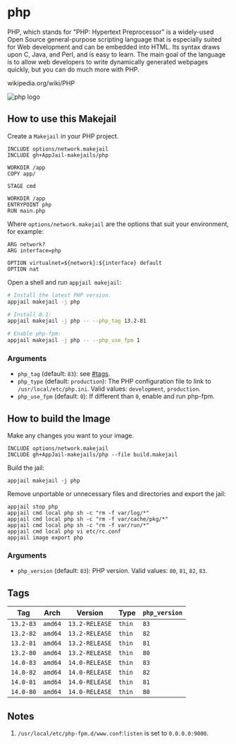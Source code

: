 # php

PHP, which stands for "PHP: Hypertext Preprocessor" is a widely-used Open Source general-purpose scripting language that is especially suited for Web development and can be embedded into HTML.  Its syntax draws upon C, Java, and Perl, and is easy to learn.  The main goal of the language is to allow web developers to write dynamically generated webpages quickly, but you can do much more with PHP.

wikipedia.org/wiki/PHP

![php logo](https://upload.wikimedia.org/wikipedia/commons/thumb/2/27/PHP-logo.svg/121px-PHP-logo.svg.png)

## How to use this Makejail

Create a `Makejail` in your PHP project.

```
INCLUDE options/network.makejail
INCLUDE gh+AppJail-makejails/php

WORKDIR /app
COPY app/

STAGE cmd

WORKDIR /app
ENTRYPOINT php
RUN main.php
```

Where `options/network.makejail` are the options that suit your environment, for example:

```
ARG network?
ARG interface=php

OPTION virtualnet=${network}:${interface} default
OPTION nat
```

Open a shell and run `appjail makejail`:

```sh
# Install the latest PHP version.
appjail makejail -j php

# Install 8.1:
appjail makejail -j php -- --php_tag 13.2-81

# Enable php-fpm:
appjail makejail -j php -- --php_use_fpm 1
```

### Arguments

* `php_tag` (default: `83`): see [#tags](#tags).
* `php_type` (default: `production`): The PHP configuration file to link to `/usr/local/etc/php.ini`. Valid values: `development`, `production`.
* `php_use_fpm` (default: `0`): If different than `0`, enable and run php-fpm.

## How to build the Image

Make any changes you want to your image.

```
INCLUDE options/network.makejail
INCLUDE gh+AppJail-makejails/php --file build.makejail
```

Build the jail:

```
appjail makejail -j php
```

Remove unportable or unnecessary files and directories and export the jail:

```
appjail stop php
appjail cmd local php sh -c "rm -f var/log/*"
appjail cmd local php sh -c "rm -f var/cache/pkg/*"
appjail cmd local php sh -c "rm -f var/run/*"
appjail cmd local php vi etc/rc.conf
appjail image export php
```

### Arguments

* `php_version` (default: `83`): PHP version. Valid values: `80`, `81`, `82`, `83`.

## Tags

| Tag       | Arch    | Version        | Type   | `php_version` |
| --------- | ------- | -------------- | ------ | ------------- |
| `13.2-83` | `amd64` | `13.2-RELEASE` | `thin` |      `83`     |
| `13.2-82` | `amd64` | `13.2-RELEASE` | `thin` |      `82`     |
| `13.2-81` | `amd64` | `13.2-RELEASE` | `thin` |      `81`     |
| `13.2-80` | `amd64` | `13.2-RELEASE` | `thin` |      `80`     |
| `14.0-83` | `amd64` | `14.0-RELEASE` | `thin` |      `83`     |
| `14.0-82` | `amd64` | `14.0-RELEASE` | `thin` |      `82`     |
| `14.0-81` | `amd64` | `14.0-RELEASE` | `thin` |      `81`     |
| `14.0-80` | `amd64` | `14.0-RELEASE` | `thin` |      `80`     |

## Notes

1. `/usr/local/etc/php-fpm.d/www.conf`:`listen` is set to `0.0.0.0:9000`.
